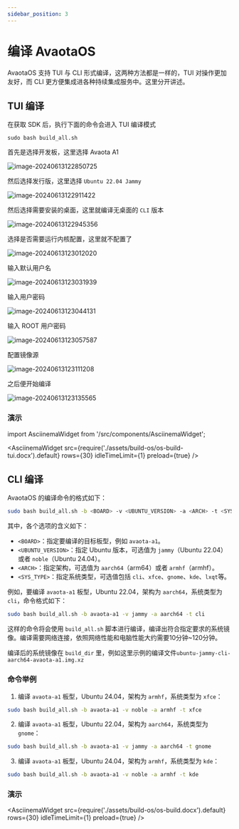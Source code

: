 ```yaml
---
sidebar_position: 3
---
```


# 编译 AvaotaOS

AvaotaOS 支持 TUI 与 CLI 形式编译，这两种方法都是一样的，TUI 对操作更加友好，而 CLI 更方便集成进各种持续集成服务中。这里分开讲述。

## TUI 编译

在获取 SDK 后，执行下面的命令会进入 TUI 编译模式

```shell
sudo bash build_all.sh
```

首先是选择开发板，这里选择 Avaota A1

![image-20240613122850725](assets/post/03-build-os/image-20240613122850725.png)

然后选择发行版，这里选择 `Ubuntu 22.04 Jammy`

![image-20240613122911422](assets/post/03-build-os/image-20240613122911422.png)

然后选择需要安装的桌面，这里就编译无桌面的 `CLI` 版本

![image-20240613122945356](assets/post/03-build-os/image-20240613122945356.png)

选择是否需要运行内核配置，这里就不配置了

![image-20240613123012020](assets/post/03-build-os/image-20240613123012020.png)

输入默认用户名

![image-20240613123031939](assets/post/03-build-os/image-20240613123031939.png)

输入用户密码

![image-20240613123044131](assets/post/03-build-os/image-20240613123044131.png)

输入 ROOT 用户密码

![image-20240613123057587](assets/post/03-build-os/image-20240613123057587.png)

配置镜像源

![image-20240613123111208](assets/post/03-build-os/image-20240613123111208.png)

之后便开始编译

![image-20240613123135565](assets/post/03-build-os/image-20240613123135565.png)

### 演示

import AsciinemaWidget from '/src/components/AsciinemaWidget';

<AsciinemaWidget src={require('./assets/build-os/os-build-tui.docx').default} rows={30} idleTimeLimit={1} preload={true} />

## CLI 编译

AvaotaOS 的编译命令的格式如下：

```bash
sudo bash build_all.sh -b <BOARD> -v <UBUNTU_VERSION> -a <ARCH> -t <SYS_TYPE>
```

其中，各个选项的含义如下：

- `<BOARD>`：指定要编译的目标板型，例如 `avaota-a1`。
- `<UBUNTU_VERSION>`：指定 Ubuntu 版本，可选值为 `jammy`（Ubuntu 22.04）或者 `noble`（Ubuntu 24.04）。
- `<ARCH>`：指定架构，可选值为 `aarch64`（arm64）或者 `armhf`（armhf）。
- `<SYS_TYPE>`：指定系统类型，可选值包括 `cli`、`xfce`、`gnome`、`kde`、`lxqt`等。

例如，要编译 `avaota-a1` 板型，Ubuntu 22.04，架构为 `aarch64`，系统类型为 `cli`，命令格式如下：

```bash
sudo bash build_all.sh -b avaota-a1 -v jammy -a aarch64 -t cli
```

这样的命令将会使用 `build_all.sh` 脚本进行编译，编译出符合指定要求的系统镜像。编译需要网络连接，依照网络性能和电脑性能大约需要10分钟~120分钟。

编译后的系统镜像在 `build_dir` 里，例如这里示例的编译文件`ubuntu-jammy-cli-aarch64-avaota-a1.img.xz`

### 命令举例

1. 编译 `avaota-a1` 板型，Ubuntu 24.04，架构为 `armhf`，系统类型为 `xfce`：

```bash
sudo bash build_all.sh -b avaota-a1 -v noble -a armhf -t xfce
```

2. 编译 `avaota-a1` 板型，Ubuntu 22.04，架构为 `aarch64`，系统类型为 `gnome`：

```bash
sudo bash build_all.sh -b avaota-a1 -v jammy -a aarch64 -t gnome
```

3. 编译 `avaota-a1` 板型，Ubuntu 24.04，架构为 `armhf`，系统类型为 `kde`：

```bash
sudo bash build_all.sh -b avaota-a1 -v noble -a armhf -t kde
```

### 演示

<AsciinemaWidget src={require('./assets/build-os/os-build.docx').default} rows={30} idleTimeLimit={1} preload={true} />